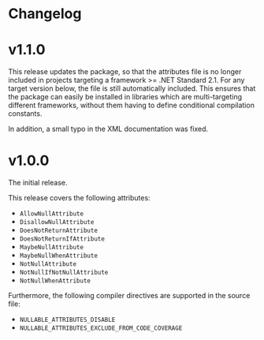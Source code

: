# Changelog

# v1.1.0

This release updates the package, so that the attributes file is no longer included in projects
targeting a framework >= .NET Standard 2.1.
For any target version below, the file is still automatically included.
This ensures that the package can easily be installed in libraries which are multi-targeting
different frameworks, without them having to define conditional compilation constants.

In addition, a small typo in the XML documentation was fixed.


# v1.0.0

The initial release.

This release covers the following attributes:

* `AllowNullAttribute`
* `DisallowNullAttribute`
* `DoesNotReturnAttribute`
* `DoesNotReturnIfAttribute`
* `MaybeNullAttribute`
* `MaybeNullWhenAttribute`
* `NotNullAttribute`
* `NotNullIfNotNullAttribute`
* `NotNullWhenAttribute`

Furthermore, the following compiler directives are supported in the source file:

* `NULLABLE_ATTRIBUTES_DISABLE`
* `NULLABLE_ATTRIBUTES_EXCLUDE_FROM_CODE_COVERAGE`
